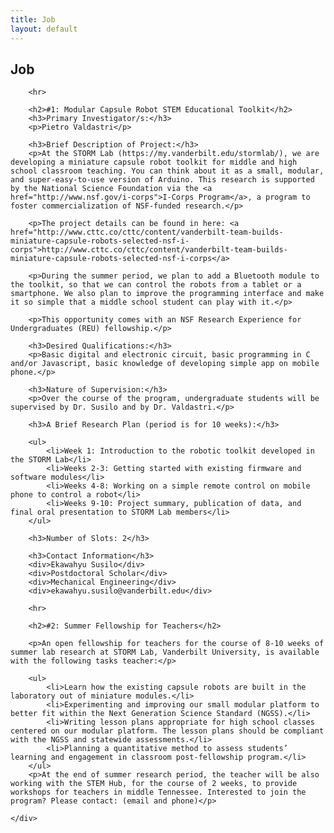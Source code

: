 ```yaml
---
title: Job
layout: default
---
```


<div class="row-fluid">
	<div class="span12">
		<h2>Job</h2>
	</div>
</div>

<div class="row-fluid">
	<div class="span12">

		<hr>
		
		<h2>#1: Modular Capsule Robot STEM Educational Toolkit</h2>
		<h3>Primary Investigator/s:</h3>
		<p>Pietro Valdastri</p>
		
		<h3>Brief Description of Project:</h3>
		<p>At the STORM Lab (https://my.vanderbilt.edu/stormlab/), we are developing a miniature capsule robot toolkit for middle and high school classroom teaching. You can think about it as a small, modular, and super-easy-to-use version of Arduino. This research is supported by the National Science Foundation via the <a href="http://www.nsf.gov/i-corps">I-Corps Program</a>, a program to foster commercialization of NSF-funded research.</p>

		<p>The project details can be found in here: <a href="http://www.cttc.co/cttc/content/vanderbilt-team-builds-miniature-capsule-robots-selected-nsf-i-corps">http://www.cttc.co/cttc/content/vanderbilt-team-builds-miniature-capsule-robots-selected-nsf-i-corps</a> 

		<p>During the summer period, we plan to add a Bluetooth module to the toolkit, so that we can control the robots from a tablet or a smartphone. We also plan to improve the programming interface and make it so simple that a middle school student can play with it.</p>

		<p>This opportunity comes with an NSF Research Experience for Undergraduates (REU) fellowship.</p>

		<h3>Desired Qualifications:</h3>
		<p>Basic digital and electronic circuit, basic programming in C and/or Javascript, basic knowledge of developing simple app on mobile phone.</p>

		<h3>Nature of Supervision:</h3>
		<p>Over the course of the program, undergraduate students will be supervised by Dr. Susilo and by Dr. Valdastri.</p>

		<h3>A Brief Research Plan (period is for 10 weeks):</h3>

		<ul>
			<li>Week 1: Introduction to the robotic toolkit developed in the STORM Lab</li>
			<li>Weeks 2-3: Getting started with existing firmware and software modules</li>
			<li>Weeks 4-8: Working on a simple remote control on mobile phone to control a robot</li>
			<li>Weeks 9-10: Project summary, publication of data, and final oral presentation to STORM Lab members</li>
		</ul>

		<h3>Number of Slots: 2</h3>

		<h3>Contact Information</h3> 
		<div>Ekawahyu Susilo</div>
		<div>Postdoctoral Scholar</div>
		<div>Mechanical Engineering</div>
		<div>ekawahyu.susilo@vanderbilt.edu</div>

		<hr>

		<h2>#2: Summer Fellowship for Teachers</h2>

		<p>An open fellowship for teachers for the course of 8-10 weeks of summer lab research at STORM Lab, Vanderbilt University, is available with the following tasks teacher:</p>

		<ul>
			<li>Learn how the existing capsule robots are built in the laboratory out of miniature modules.</li>
			<li>Experimenting and improving our small modular platform to better fit within the Next Generation Science Standard (NGSS).</li>
			<li>Writing lesson plans appropriate for high school classes centered on our modular platform. The lesson plans should be compliant with the NGSS and statewide assessments.</li>
			<li>Planning a quantitative method to assess students’ learning and engagement in classroom post-fellowship program.</li>
		</ul>
		<p>At the end of summer research period, the teacher will be also working with the STEM Hub, for the course of 2 weeks, to provide workshops for teachers in middle Tennessee. Interested to join the program? Please contact: (email and phone)</p>

	</div>
</div>

